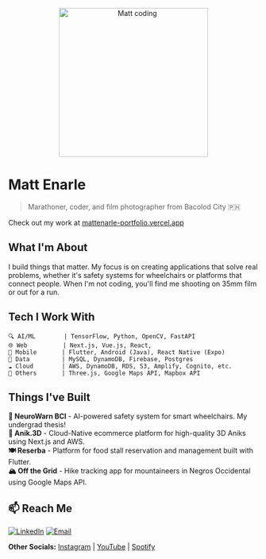 <p align="center">
  <img src="https://media.giphy.com/media/10bHcDcPM925ry/giphy.gif" alt="Matt coding" width="300">
</p>

# Matt Enarle

> Marathoner, coder, and film photographer from Bacolod City 🇵🇭

Check out my work at [mattenarle-portfolio.vercel.app](https://mattenarle-portfolio.vercel.app)

## What I'm About

I build things that matter. My focus is on creating applications that solve real problems, whether it's safety systems for wheelchairs or platforms that connect people. When I'm not coding, you'll find me shooting on 35mm film or out for a run.

## Tech I Work With

```
🔍 AI/ML        | TensorFlow, Python, OpenCV, FastAPI
🌐 Web          | Next.js, Vue.js, React, 
📱 Mobile       | Flutter, Android (Java), React Native (Expo)
💾 Data         | MySQL, DynamoDB, Firebase, Postgres
☁️ Cloud        | AWS, DynamoDB, RDS, S3, Amplify, Cognito, etc.
🎨 Others       | Three.js, Google Maps API, Mapbox API
```

## Things I've Built

**🧠 NeuroWarn BCI** - AI-powered safety system for smart wheelchairs. My undergrad thesis!  
**🛒 Anik.3D** - Cloud-Native ecommerce platform for high-quality 3D Aniks using Next.js and AWS.  
**🍽️ Reserba** - Platform for food stall reservation and management built with Flutter.  
**🏔️ Off the Grid** - Hike tracking app for mountaineers in Negros Occidental using Google Maps API.  


## 📫 Reach Me

[![LinkedIn](https://img.shields.io/badge/LinkedIn-matthew--enarle-0A66C2?style=for-the-badge&logo=linkedin)](https://linkedin.com/in/matthew-enarle)
[![Email](https://img.shields.io/badge/Email-enarlem10%40gmail.com-EA4335?style=for-the-badge&logo=gmail)](mailto:enarlem10@gmail.com)

**Other Socials:**  [Instagram](https://instagram.com/mattenarle) | [YouTube](https://www.youtube.com/channel/UCkafRzI7ANlbUvSruL0VKmA) | [Spotify](https://open.spotify.com/user/enarlem?si=eb7417a6e5b647a7)
